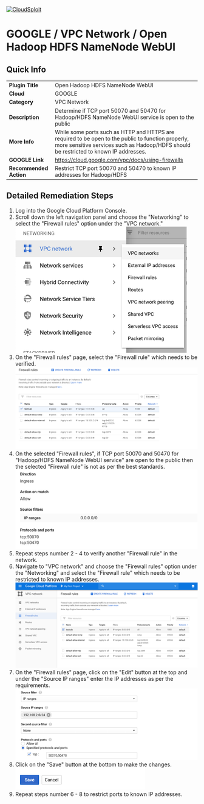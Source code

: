 [![CloudSploit](https://cloudsploit.com/img/logo-new-big-text-100.png "CloudSploit")](https://cloudsploit.com)

# GOOGLE / VPC Network / Open Hadoop HDFS NameNode WebUI

## Quick Info

| | |
|-|-|
| **Plugin Title** | Open Hadoop HDFS NameNode WebUI |
| **Cloud** | GOOGLE |
| **Category** | VPC Network |
| **Description** | Determine if TCP port 50070 and 50470 for Hadoop/HDFS NameNode WebUI service is open to the public |
| **More Info** | While some ports such as HTTP and HTTPS are required to be open to the public to function properly, more sensitive services such as Hadoop/HDFS should be restricted to known IP addresses. |
| **GOOGLE Link** | https://cloud.google.com/vpc/docs/using-firewalls |
| **Recommended Action** | Restrict TCP port 50070 and 50470 to known IP addresses for Hadoop/HDFS |

## Detailed Remediation Steps
1. Log into the Google Cloud Platform Console.
2. Scroll down the left navigation panel and choose the "Networking" to select the "Firewall rules" option under the "VPC network."</br> <img src="/resources/google/vpcnetwork/open-hadoop-hdfs-namenode-webui/step2.png"/>
3. On the "Firewall rules" page, select the "Firewall rule" which needs to be verified. </br> <img src="/resources/google/vpcnetwork/open-hadoop-hdfs-namenode-webui/step3.png"/>
4. On the selected "Firewall rules", if TCP port 50070 and 50470 for "Hadoop/HDFS NameNode WebUI service" are open to the public then the selected "Firewall rule" is not as per the best standards. </br> <img src="/resources/google/vpcnetwork/open-hadoop-hdfs-namenode-webui/step4.png"/>
5. Repeat steps number 2 - 4 to verify another "Firewall rule" in the network.</br>
6. Navigate to "VPC network" and choose the "Firewall rules" option under the "Networking" and select the "Firewall rule" which needs to be restricted to known IP addresses.</br> <img src="/resources/google/vpcnetwork/open-hadoop-hdfs-namenode-webui/step6.png"/>
7. On the "Firewall rules" page, click on the "Edit" button at the top and under the "Source IP ranges" enter the IP addresses as per the requirements.</br> <img src="/resources/google/vpcnetwork/open-hadoop-hdfs-namenode-webui/step7.png"/>
8. Click on the "Save" button at the bottom to make the changes.</br> <img src="/resources/google/vpcnetwork/open-hadoop-hdfs-namenode-webui/step8.png"/>
9. Repeat steps number 6 - 8 to restrict ports to known IP addresses.</br> 
